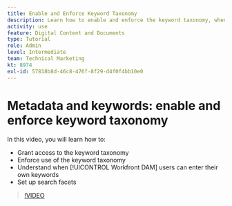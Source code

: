 ```yaml
---
title: Enable and Enforce Keyword Taxonomy
description: Learn how to enable and enforce the keyword taxonomy, when users can enter their own keywords, and set up search facets in [!UICONTROL Workfront DAM].
activity: use
feature: Digital Content and Documents
type: Tutorial
role: Admin
level: Intermediate
team: Technical Marketing
kt: 8974
exl-id: 57818b8d-46c8-476f-8f29-d4f0f4bb10e0
---
```

# Metadata and keywords: enable and enforce keyword taxonomy

In this video, you will learn how to:

* Grant access to the keyword taxonomy
* Enforce use of the keyword taxonomy
* Understand when [!UICONTROL Workfront DAM] users can enter their own keywords
* Set up search facets

>[!VIDEO](https://video.tv.adobe.com/v/335237/?quality=12)
